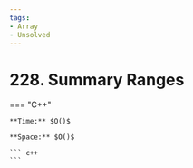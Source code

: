```yaml
---
tags:
- Array
- Unsolved
---
```



# 228. Summary Ranges

=== "C++"

    **Time:** $O()$

    **Space:** $O()$

    ``` c++
    ```